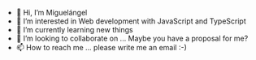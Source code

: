 - 👋 Hi, I’m Miguelángel
- 👀 I’m interested in Web development with JavaScript and TypeScript
- 🌱 I’m currently learning new things 
- 💜 I’m looking to collaborate on ... Maybe you have a proposal for me?
- 📫 How to reach me ... please write me an email :-) 

<!---
miguelangel/miguelangel is a ✨ special ✨ repository because its `README.md` (this file) appears on your GitHub profile.
You can click the Preview link to take a look at your changes.
--->
